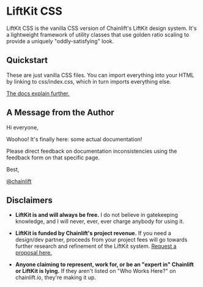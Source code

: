 
# LiftKit CSS

LiftKit CSS is the vanilla CSS version of Chainlift's LiftKit design system. It's a lightweight framework of utility classes that use golden ratio scaling to provide a uniquely "oddly-satisfying" look. 


## Quickstart
These are just vanilla CSS files. You can import everything into your HTML by linking to css/index.css, which in turn imports everything else. 

[The docs explain further.](https://www.chainlift.io/liftkitdocs/overview)

## A Message from the Author

Hi everyone, 

Woohoo! It's finally here: some actual documentation! 

Please direct feedback on documentation inconsistencies using the feedback form on that specific page. 

Best,

[@chainlift](https://www.github.com/chainlift)

## Disclaimers

* **LiftKit is and will always be free.** I do not believe in gatekeeping knowledge, and I will never, ever, ever charge anybody for using it.

* **LiftKit is funded by Chainlift's project revenue.** If you need a design/dev partner, proceeds from your project fees will go towards further research and refinement of the LiftKit system. [Request a proposal here.](https://www.chainlift.io/request-proposal)

* **Anyone claiming to represent, work for, or be an "expert in" Chainlift or LiftKit is lying.** If they aren't listed on "Who Works Here?" on chainlift.io, they're making it up.

